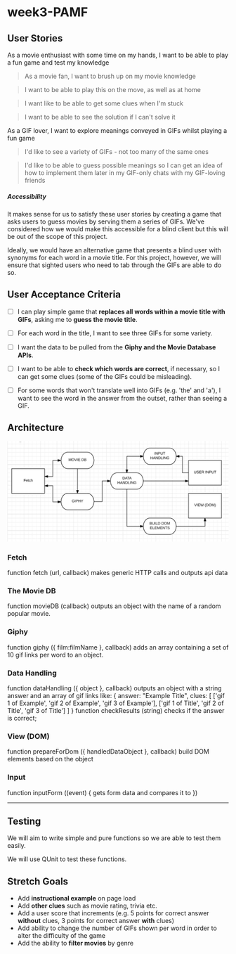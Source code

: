 # week3-PAMF

## User Stories

As a movie enthusiast with some time on my hands, I want to be able to play a fun game and test my knowledge
> As a movie fan, I want to brush up on my movie knowledge

> I want to be able to play this on the move, as well as at home

> I want like to be able to get some clues when I'm stuck

> I want to be able to see the solution if I can't solve it


As a GIF lover, I want to explore meanings conveyed in GIFs whilst playing a fun game

> I'd like to see a variety of GIFs - not too many of the same ones

> I'd like to be able to guess possible meanings so I can get an idea of how to implement them later in my GIF-only chats with my GIF-loving friends

##### Accessibility

It makes sense for us to satisfy these user stories by creating a game that asks users to guess movies by serving them a series of GIFs. We've considered how we would make this accessible for a blind client but this will be out of the scope of this project.

Ideally, we would have an alternative game that presents a blind user with synonyms for each word in a movie title. For this project, however, we will ensure that sighted users who need to tab through the GIFs are able to do so.

## User Acceptance Criteria

- [ ] I can play simple game that **replaces all words within a movie title with GIFs**, asking me to **guess the movie title**.

- [ ] For each word in the title, I want to see three GIFs for some variety.

- [ ] I want the data to be pulled from the **Giphy and the Movie Database APIs**.

- [ ] I want to be able to **check which words are correct**, if necessary, so I can get some clues (some of the GIFs could be misleading).

- [ ] For some words that won't translate well into GIFs (e.g. 'the' and 'a'), I want to see the word in the answer from the outset, rather than seeing a GIF.

## Architecture

![App architecture flow chart](assets/images/FlowChart.png)

### Fetch

function fetch (url, callback) makes generic HTTP calls and outputs api data

### The Movie DB

function movieDB (callback) outputs an object with the name of a random popular movie.

### Giphy

function giphy ({ film:filmName }, callback) adds an array containing a set of 10 gif links per word to an object.

### Data Handling

function dataHandling ({ object }, callback) outputs an object with a string answer and an array of gif links like:
  {
    answer: "Example Title",
    clues: [
            ['gif 1 of Example', 'gif 2 of Example', 'gif 3 of Example'],
            ['gif 1 of Title', 'gif 2 of Title', 'gif 3 of Title']
           ]
  }
function checkResults (string) checks if the answer is correct;

### View (DOM)

function prepareForDom ({ handledDataObject }, callback) build DOM elements based on the object

### Input

function inputForm ((event) {
  gets form data and compares it to
  })

---

## Testing

We will aim to write simple and pure functions so we are able to test them easily.

We will use QUnit to test these functions.

## Stretch Goals

* Add **instructional example** on page load
* Add **other clues** such as movie rating, trivia etc.
* Add a user score that increments (e.g. 5 points for correct answer **without** clues, 3 points for correct answer **with** clues)
* Add ability to change the number of GIFs shown per word in order to alter the difficulty of the game
* Add the ability to **filter movies** by genre
